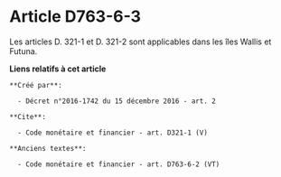 # Article D763-6-3

Les articles D. 321-1 et D. 321-2 sont applicables dans les îles Wallis et Futuna.

**Liens relatifs à cet article**

	**Créé par**:

	  - Décret n°2016-1742 du 15 décembre 2016 - art. 2

	**Cite**:

	  - Code monétaire et financier - art. D321-1 (V)

	**Anciens textes**:

	  - Code monétaire et financier - art. D763-6-2 (VT)
